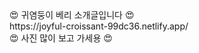 <div>😍 귀염둥이 베리 소개글입니다 😍</div>
https://joyful-croissant-99dc36.netlify.app/
<div>😍 사진 많이 보고 가세용 😍</div>
